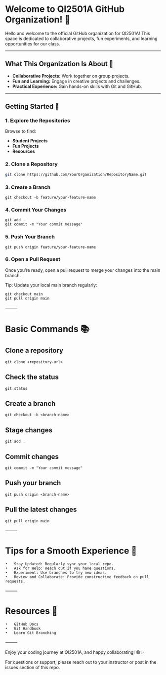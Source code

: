 # Welcome to QI2501A GitHub Organization! 🎉

Hello and welcome to the official GitHub organization for QI2501A! This space is dedicated to collaborative projects, fun experiments, and learning opportunities for our class.

---

## What This Organization Is About 🚀

- **Collaborative Projects:** Work together on group projects.
- **Fun and Learning:** Engage in creative projects and challenges.
- **Practical Experience:** Gain hands-on skills with Git and GitHub.

---

## Getting Started 🤝

### 1. Explore the Repositories
Browse to find:
- **Student Projects**
- **Fun Projects**
- **Resources**

### 2. Clone a Repository

```bash
git clone https://github.com/YourOrganization/RepositoryName.git
```
### 3. Create a Branch

```
git checkout -b feature/your-feature-name
```
### 4. Commit Your Changes
```
git add .
git commit -m "Your commit message"
```
### 5. Push Your Branch
```
git push origin feature/your-feature-name
```
### 6. Open a Pull Request

Once you’re ready, open a pull request to merge your changes into the main branch.

Tip: Update your local main branch regularly:
```
git checkout main
git pull origin main
```


⸻

# Basic Commands 📚

## Clone a repository
```
git clone <repository-url>
```

## Check the status
```
git status
```

## Create a branch
```
git checkout -b <branch-name>
```

## Stage changes
```
git add .
```

## Commit changes
```
git commit -m "Your commit message"
```

## Push your branch
```
git push origin <branch-name>
```

## Pull the latest changes
```
git pull origin main
```


⸻

# Tips for a Smooth Experience 🌟
	•	Stay Updated: Regularly sync your local repo.
	•	Ask for Help: Reach out if you have questions.
	•	Experiment: Use branches to try new ideas.
	•	Review and Collaborate: Provide constructive feedback on pull requests.

⸻

# Resources 🔗
	•	GitHub Docs
	•	Git Handbook
	•	Learn Git Branching

⸻

Enjoy your coding journey at QI2501A, and happy collaborating! 😄✨

For questions or support, please reach out to your instructor or post in the issues section of this repo.

